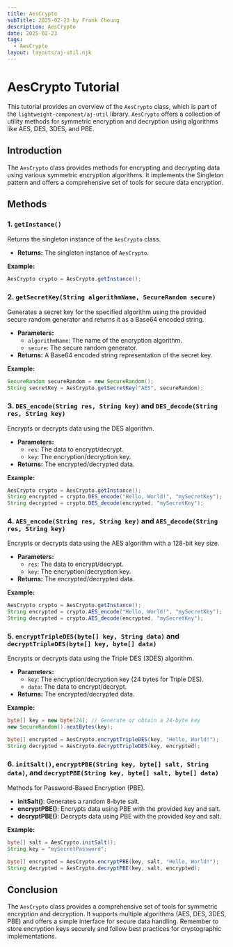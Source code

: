 ```yaml
---
title: AesCrypto
subTitle: 2025-02-23 by Frank Cheung
description: AesCrypto
date: 2025-02-23
tags:
  - AesCrypto
layout: layouts/aj-util.njk
---
```

# AesCrypto Tutorial

This tutorial provides an overview of the `AesCrypto` class, which is part of the `lightweight-component/aj-util` library. `AesCrypto` offers a collection of utility methods for symmetric encryption and decryption using algorithms like AES, DES, 3DES, and PBE.

## Introduction

The `AesCrypto` class provides methods for encrypting and decrypting data using various symmetric encryption algorithms. It implements the Singleton pattern and offers a comprehensive set of tools for secure data encryption.

## Methods

### 1. `getInstance()`

Returns the singleton instance of the `AesCrypto` class.

* **Returns:** The singleton instance of `AesCrypto`.

**Example:**

```java
AesCrypto crypto = AesCrypto.getInstance();
```

### 2. `getSecretKey(String algorithmName, SecureRandom secure)`

Generates a secret key for the specified algorithm using the provided secure random generator and returns it as a Base64 encoded string.

* **Parameters:**
  * `algorithmName`: The name of the encryption algorithm.
  * `secure`: The secure random generator.
* **Returns:** A Base64 encoded string representation of the secret key.

**Example:**

```java
SecureRandom secureRandom = new SecureRandom();
String secretKey = AesCrypto.getSecretKey("AES", secureRandom);
```

### 3. `DES_encode(String res, String key)` and `DES_decode(String res, String key)`

Encrypts or decrypts data using the DES algorithm.

* **Parameters:**
  * `res`: The data to encrypt/decrypt.
  * `key`: The encryption/decryption key.
* **Returns:** The encrypted/decrypted data.

**Example:**

```java
AesCrypto crypto = AesCrypto.getInstance();
String encrypted = crypto.DES_encode("Hello, World!", "mySecretKey");
String decrypted = crypto.DES_decode(encrypted, "mySecretKey");
```

### 4. `AES_encode(String res, String key)` and `AES_decode(String res, String key)`

Encrypts or decrypts data using the AES algorithm with a 128-bit key size.

* **Parameters:**
  * `res`: The data to encrypt/decrypt.
  * `key`: The encryption/decryption key.
* **Returns:** The encrypted/decrypted data.

**Example:**

```java
AesCrypto crypto = AesCrypto.getInstance();
String encrypted = crypto.AES_encode("Hello, World!", "mySecretKey");
String decrypted = crypto.AES_decode(encrypted, "mySecretKey");
```

### 5. `encryptTripleDES(byte[] key, String data)` and `decryptTripleDES(byte[] key, byte[] data)`

Encrypts or decrypts data using the Triple DES (3DES) algorithm.

* **Parameters:**
  * `key`: The encryption/decryption key (24 bytes for Triple DES).
  * `data`: The data to encrypt/decrypt.
* **Returns:** The encrypted/decrypted data.

**Example:**

```java
byte[] key = new byte[24]; // Generate or obtain a 24-byte key
new SecureRandom().nextBytes(key);

byte[] encrypted = AesCrypto.encryptTripleDES(key, "Hello, World!");
String decrypted = AesCrypto.decryptTripleDES(key, encrypted);
```

### 6. `initSalt()`, `encryptPBE(String key, byte[] salt, String data)`, and `decryptPBE(String key, byte[] salt, byte[] data)`

Methods for Password-Based Encryption (PBE).

* **initSalt()**: Generates a random 8-byte salt.
* **encryptPBE()**: Encrypts data using PBE with the provided key and salt.
* **decryptPBE()**: Decrypts data using PBE with the provided key and salt.

**Example:**

```java
byte[] salt = AesCrypto.initSalt();
String key = "mySecretPassword";

byte[] encrypted = AesCrypto.encryptPBE(key, salt, "Hello, World!");
String decrypted = AesCrypto.decryptPBE(key, salt, encrypted);
```

## Conclusion

The `AesCrypto` class provides a comprehensive set of tools for symmetric encryption and decryption. It supports multiple algorithms (AES, DES, 3DES, PBE) and offers a simple interface for secure data handling. Remember to store encryption keys securely and follow best practices for cryptographic implementations.
